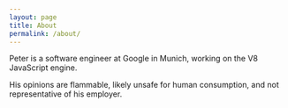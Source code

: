 ```yaml
---
layout: page
title: About
permalink: /about/
---
```


Peter is a software engineer at Google in Munich, working on the V8 JavaScript engine.

His opinions are flammable, likely unsafe for human consumption, and not representative of his employer.
